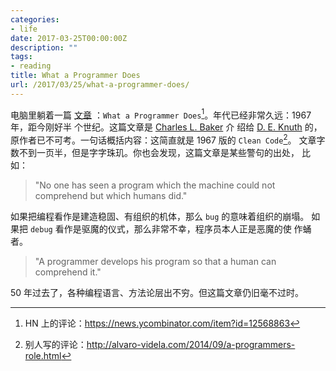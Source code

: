 ```yaml
---
categories:
- life
date: 2017-03-25T00:00:00Z
description: ""
tags:
- reading
title: What a Programmer Does
url: /2017/03/25/what-a-programmer-does/
---
```



电脑里躺着一篇
[文章](http://archive.computerhistory.org/resources/text/Knuth_Don_X4100/PDF_index/k-9-pdf/k-9-u2769-1-Baker-What-Programmer-Does.pdf)
：`What a Programmer Does`[^hn]。年代已经非常久远：1967 年，距今刚好半
个世纪。这篇文章是
[Charles L. Baker](http://history.computer.org/pioneers/baker.html) 介
绍给 [D. E. Knuth](http://history.computer.org/pioneers/knuth.html) 的，
原作者已不可考。一句话概括内容：这简直就是 1967 版的 `Clean Code`[^cc]。
文章字数不到一页半，但是字字珠玑。你也会发现，这篇文章是某些警句的出处，
比如：

> "No one has seen a program which the machine could not comprehend but which humans did."

如果把编程看作是建造稳固、有组织的机体，那么 `bug` 的意味着组织的崩塌。
如果把 `debug` 看作是驱魔的仪式，那么非常不幸，程序员本人正是恶魔的使
作蛹者。

> "A programmer develops his program so that a human can comprehend it."

50 年过去了，各种编程语言、方法论层出不穷。但这篇文章仍旧毫不过时。

[^hn]: HN 上的评论：https://news.ycombinator.com/item?id=12568863
[^cc]: 别人写的评论：http://alvaro-videla.com/2014/09/a-programmers-role.html
